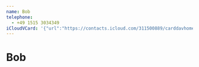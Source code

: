 ```yaml
---
name: Bob
telephone:
  - +49 1515 3034349
iCloudVCard: '{"url":"https://contacts.icloud.com/311500889/carddavhome/card/0310AA6F-55AF-4E67-9D81-DDD11FE7C240.vcf","etag":"\"kmfh9uw3\"","data":"BEGIN:VCARD\r\nVERSION:3.0\r\nFN:\r\nN:;Bob;;;\r\nUID:EECF4804-FFD3-409E-9422-B04F934F063F\r\nPRODID:-//Apple Inc.//iOS 11.4.1//EN\r\nREV:2025-04-03T22:17:45Z\r\nORG:;\r\nTEL:+49 1515 3034349\r\nEND:VCARD"}'
---
```

# Bob